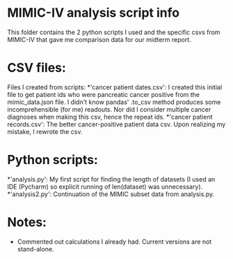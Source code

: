 # MIMIC-IV analysis script info
This folder contains the 2 python scripts I used and the specific csvs from MIMIC-IV that gave me comparison data for our midterm report.
# CSV files:
Files I created from scripts:
*'cancer patient dates.csv': I created this initial file to get patient ids who were pancreatic cancer positive from the mimic_data.json file. I didn't know pandas' .to_csv method produces some incomprehensible (for me) readouts. Nor did I consider multiple cancer diagnoses when making this csv, hence the repeat ids.
*'cancer patient records.csv': The better cancer-positive patient data csv. Upon realizing my mistake, I rewrote the csv.

# Python scripts:
*'analysis.py': My first script for finding the length of datasets (I used an IDE (Pycharm) so explicit running of len(dataset) was unnecessary).
*'analysis2.py': Continuation of the MIMIC subset data from analysis.py. 
# Notes:
* Commented out calculations I already had. Current versions are not stand-alone.
